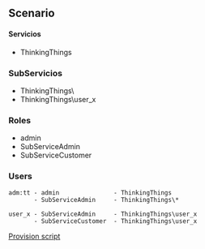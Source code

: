 ## Scenario

####  Servicios
 * ThinkingThings

                     
### SubServicios
 * ThinkingThings\
 * ThinkingThings\user_x


### Roles
 * admin
 * SubServiceAdmin
 * SubServiceCustomer

### Users
```
adm:tt - admin               - ThinkingThings
       - SubServiceAdmin     - ThinkingThings\*

user_x - SubServiceAdmin     - ThinkingThings\user_x
       - SubServiceCustomer  - ThinkingThings\user_x

```

[Provision script](provision_thinkingthings.sh)
